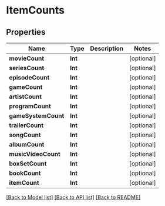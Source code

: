 # ItemCounts

## Properties
Name | Type | Description | Notes
------------ | ------------- | ------------- | -------------
**movieCount** | **Int** |  | [optional] 
**seriesCount** | **Int** |  | [optional] 
**episodeCount** | **Int** |  | [optional] 
**gameCount** | **Int** |  | [optional] 
**artistCount** | **Int** |  | [optional] 
**programCount** | **Int** |  | [optional] 
**gameSystemCount** | **Int** |  | [optional] 
**trailerCount** | **Int** |  | [optional] 
**songCount** | **Int** |  | [optional] 
**albumCount** | **Int** |  | [optional] 
**musicVideoCount** | **Int** |  | [optional] 
**boxSetCount** | **Int** |  | [optional] 
**bookCount** | **Int** |  | [optional] 
**itemCount** | **Int** |  | [optional] 

[[Back to Model list]](../README.md#documentation-for-models) [[Back to API list]](../README.md#documentation-for-api-endpoints) [[Back to README]](../README.md)


